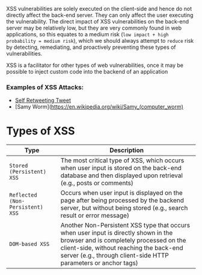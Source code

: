 XSS vulnerabilities are solely executed on the client-side and hence do not directly affect the back-end server. They can only affect the user executing the vulnerability. The direct impact of XSS vulnerabilities on the back-end server may be relatively low, but they are very commonly found in web applications, so this equates to a medium risk (`low impact + high probability = medium risk`), which we should always attempt to `reduce` risk by detecting, remediating, and proactively preventing these types of vulnerabilities.

XSS is a facilitator for other types of web vulnerabilities, once it may be possible to inject custom code into the backend of an application 

### Examples of XSS Attacks: 

* [Self Retweeting Tweet](https://blog.sucuri.net/2014/06/serious-cross-site-scripting-vulnerability-in-tweetdeck-twitter.html)
* [Samy Worm](https://en.wikipedia.org/wiki/Samy_(computer_worm)

# Types of XSS

|Type|Description|
|---|---|
|`Stored (Persistent) XSS`|The most critical type of XSS, which occurs when user input is stored on the back-end database and then displayed upon retrieval (e.g., posts or comments)|
|`Reflected (Non-Persistent) XSS`|Occurs when user input is displayed on the page after being processed by the backend server, but without being stored (e.g., search result or error message)|
|`DOM-based XSS`|Another Non-Persistent XSS type that occurs when user input is directly shown in the browser and is completely processed on the client-side, without reaching the back-end server (e.g., through client-side HTTP parameters or anchor tags)|